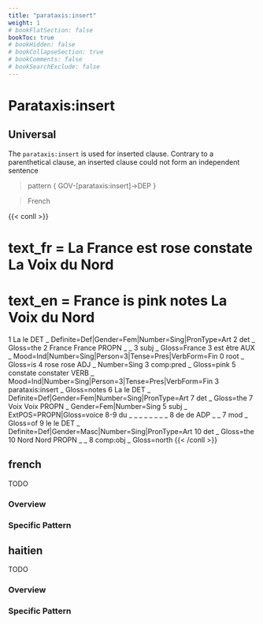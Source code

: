 ```yaml
---
title: "parataxis:insert"
weight: 1
# bookFlatSection: false
bookToc: true
# bookHidden: false
# bookCollapseSection: true
# bookComments: false
# bookSearchExclude: false
---
```



# Parataxis:insert


## Universal
The `parataxis:insert` is used for inserted clause. Contrary to a parenthetical clause, an inserted clause could not form an independent sentence

> pattern { GOV-[parataxis:insert]->DEP }  
  
> French

{{< conll >}}
# text_fr = La France est rose constate La Voix du Nord
# text_en = France is pink notes La Voix du Nord
1	La	le	DET	_	Definite=Def|Gender=Fem|Number=Sing|PronType=Art	2	det	_	Gloss=the
2	France	France	PROPN	_	_	3	subj	_	Gloss=France
3	est	être	AUX	_	Mood=Ind|Number=Sing|Person=3|Tense=Pres|VerbForm=Fin	0	root	_	Gloss=is
4	rose	rose	ADJ	_	Number=Sing	3	comp:pred	_	Gloss=pink
5	constate	constater	VERB	_	Mood=Ind|Number=Sing|Person=3|Tense=Pres|VerbForm=Fin	3	parataxis:insert	_	Gloss=notes
6	La	le	DET	_	Definite=Def|Gender=Fem|Number=Sing|PronType=Art	7	det	_	Gloss=the
7	Voix	Voix	PROPN	_	Gender=Fem|Number=Sing	5	subj	_	ExtPOS=PROPN|Gloss=voice
8-9	du	_	_	_	_	_	_	_	_
8	de	de	ADP	_	_	7	mod	_	Gloss=of
9	le	le	DET	_	Definite=Def|Gender=Masc|Number=Sing|PronType=Art	10	det	_	Gloss=the
10	Nord	Nord	PROPN	_	_	8	comp:obj	_	Gloss=north
{{< /conll >}}








## french

TODO
### Overview

### Specific Pattern




## haitien

TODO
### Overview

### Specific Pattern


